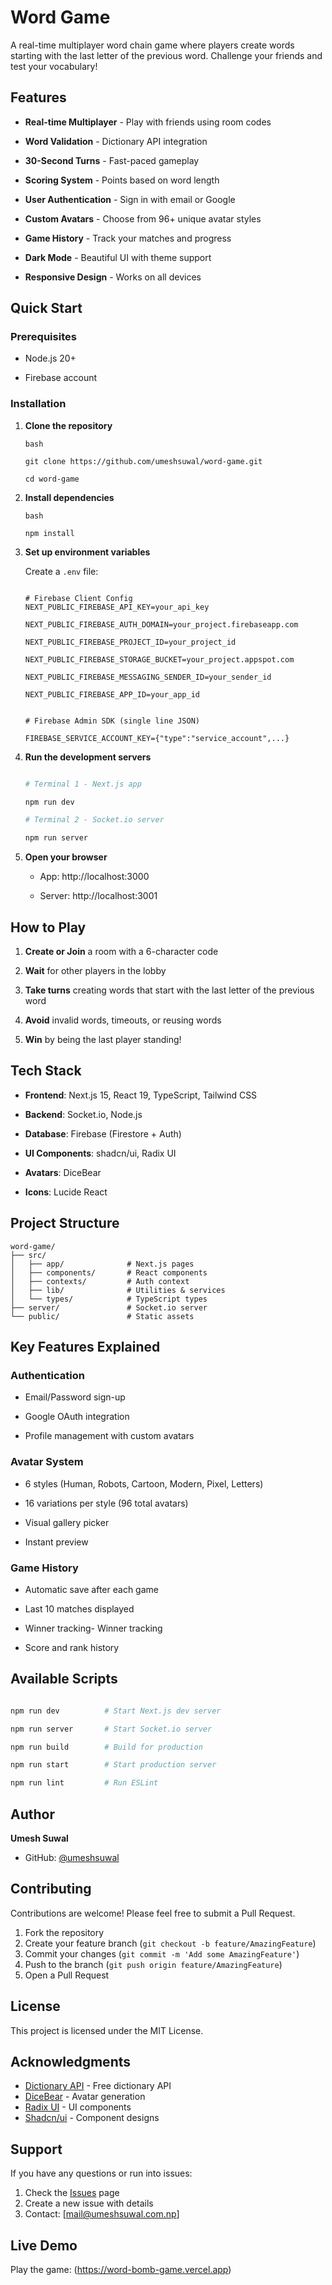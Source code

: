 # Word Game



A real-time multiplayer word chain game where players create words starting with the last letter of the previous word. Challenge your friends and test your vocabulary!



## Features



- **Real-time Multiplayer** - Play with friends using room codes

- **Word Validation** - Dictionary API integration

- **30-Second Turns** - Fast-paced gameplay

- **Scoring System** - Points based on word length

- **User Authentication** - Sign in with email or Google

- **Custom Avatars** - Choose from 96+ unique avatar styles

- **Game History** - Track your matches and progress

- **Dark Mode** - Beautiful UI with theme support

- **Responsive Design** - Works on all devices



## Quick Start



### Prerequisites

- Node.js 20+

- Firebase account



### Installation



1. **Clone the repository**

   ```
   bash

   git clone https://github.com/umeshsuwal/word-game.git 

   cd word-game

   ``` 



2. **Install dependencies**

   ```
   bash

   npm install  
   ```



3. **Set up environment variables**

   Create a `.env` file:

   ```env

   # Firebase Client Config 
   NEXT_PUBLIC_FIREBASE_API_KEY=your_api_key   

   NEXT_PUBLIC_FIREBASE_AUTH_DOMAIN=your_project.firebaseapp.com   

   NEXT_PUBLIC_FIREBASE_PROJECT_ID=your_project_id

   NEXT_PUBLIC_FIREBASE_STORAGE_BUCKET=your_project.appspot.com   

   NEXT_PUBLIC_FIREBASE_MESSAGING_SENDER_ID=your_sender_id   

   NEXT_PUBLIC_FIREBASE_APP_ID=your_app_id   


   # Firebase Admin SDK (single line JSON) 

   FIREBASE_SERVICE_ACCOUNT_KEY={"type":"service_account",...}

   ``` 


4. **Run the development servers**

   ```bash

   # Terminal 1 - Next.js app

   npm run dev

   # Terminal 2 - Socket.io server   

   npm run server  

   ```   

5. **Open your browser**
   - App: http://localhost:3000  

   - Server: http://localhost:3001  



## How to Play

1. **Create or Join** a room with a 6-character code

2. **Wait** for other players in the lobby

3. **Take turns** creating words that start with the last letter of the previous word

4. **Avoid** invalid words, timeouts, or reusing words

5. **Win** by being the last player standing!


## Tech Stack

- **Frontend**: Next.js 15, React 19, TypeScript, Tailwind CSS

- **Backend**: Socket.io, Node.js

- **Database**: Firebase (Firestore + Auth)

- **UI Components**: shadcn/ui, Radix UI

- **Avatars**: DiceBear

- **Icons**: Lucide React



## Project Structure

```
word-game/
├── src/
│   ├── app/              # Next.js pages
│   ├── components/       # React components
│   ├── contexts/         # Auth context
│   ├── lib/              # Utilities & services
│   └── types/            # TypeScript types
├── server/               # Socket.io server
└── public/               # Static assets
```



## Key Features Explained

### Authentication

- Email/Password sign-up

- Google OAuth integration

- Profile management with custom avatars

### Avatar System

- 6 styles (Human, Robots, Cartoon, Modern, Pixel, Letters)

- 16 variations per style (96 total avatars)

- Visual gallery picker

- Instant preview

### Game History
- Automatic save after each game

- Last 10 matches displayed

- Winner tracking- Winner tracking

- Score and rank history

## Available Scripts

```bash

npm run dev          # Start Next.js dev server

npm run server       # Start Socket.io server

npm run build        # Build for production

npm run start        # Start production server

npm run lint         # Run ESLint

```

## Author

**Umesh Suwal**

- GitHub: [@umeshsuwal](https://github.com/umeshsuwal)

## Contributing

Contributions are welcome! Please feel free to submit a Pull Request.

1. Fork the repository
2. Create your feature branch (`git checkout -b feature/AmazingFeature`)
3. Commit your changes (`git commit -m 'Add some AmazingFeature'`)
4. Push to the branch (`git push origin feature/AmazingFeature`)
5. Open a Pull Request

## License

This project is licensed under the MIT License.

## Acknowledgments

- [Dictionary API](https://dictionaryapi.dev/) - Free dictionary API
- [DiceBear](https://dicebear.com/) - Avatar generation
- [Radix UI](https://radix-ui.com/) - UI components
- [Shadcn/ui](https://ui.shadcn.com/) - Component designs

## Support

If you have any questions or run into issues:

1. Check the [Issues](https://github.com/umeshsuwal/word-game/issues) page
2. Create a new issue with details
3. Contact: [mail@umeshsuwal.com.np]

## Live Demo

Play the game: (https://word-bomb-game.vercel.app)

